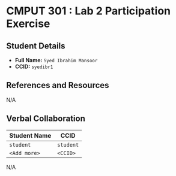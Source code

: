 # CMPUT 301 : Lab 2 Participation Exercise

## Student Details

- **Full Name:** `Syed Ibrahim Mansoor`
- **CCID:** `syedibr1`

## References and Resources

N/A

## Verbal Collaboration

| Student Name | CCID      |
| ------------ | --------- |
| `student`    | `student` |
| `<Add more>` | `<CCID>`  |

N/A
